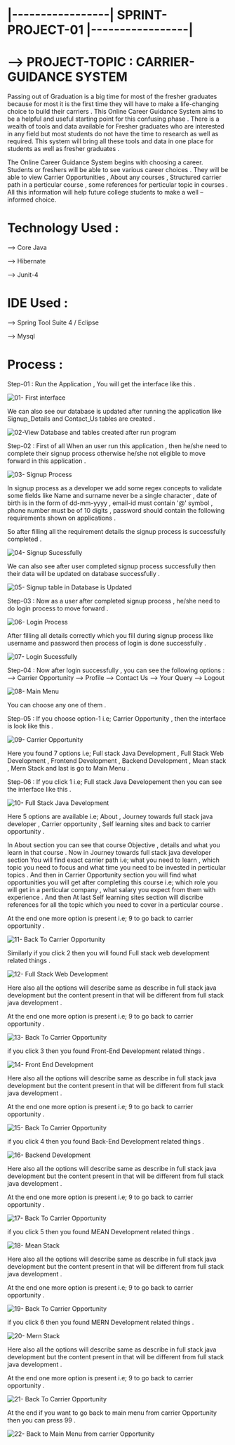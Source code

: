 # |-----------------| SPRINT-PROJECT-01 |-----------------|

# --> PROJECT-TOPIC : CARRIER-GUIDANCE SYSTEM

Passing out of Graduation is a big time for most of the fresher graduates because for most it is the first time they will have to make a life-changing choice to build their carriers . This Online Career Guidance System aims to be a helpful and useful starting point for this confusing phase . There is a wealth of tools and data available for Fresher graduates who are interested in any field but most students do not have the time to research as well as required. This system will bring all these tools and data in one place for students as well as fresher graduates .

The Online Career Guidance System begins with choosing a career. Students or freshers will be able to see various career choices . They will be able to view Carrier Opportunities , About any courses , Structured carrier path in a perticular course , some references for perticular topic in courses .  All this information will help future college students to make a well – informed choice.

# Technology Used : 
--> Core Java

--> Hibernate

--> Junit-4

# IDE Used : 
--> Spring Tool Suite 4 / Eclipse

--> Mysql

# Process :

Step-01 : Run the Application , You will get the interface like this .

![01- First interface](https://user-images.githubusercontent.com/108928939/196245857-5af0821b-7d37-444d-a81d-9272936eaddd.png)

  We can also see our database is updated after running the application like Signup_Details and Contact_Us tables are created .
  
![02-View Database and tables created after run program](https://user-images.githubusercontent.com/108928939/196247282-9e052e76-7e63-4768-9139-61a6cd11a464.png)

Step-02 : First of all When an user run this application , then he/she need to complete their signup process otherwise he/she not eligible to move forward in this application .

![03- Signup Process](https://user-images.githubusercontent.com/108928939/196334706-8c75eb2f-959f-45c7-b0d3-3b677f70872c.png)

  In signup process as a developer we add some regex concepts to validate some fields like Name and surname never be a single character , date of birth is in the form of dd-mm-yyyy , email-id must contain '@' symbol , phone number must be of 10 digits , password should contain the following requirements shown on applications .

So after filling all the requirement details the signup process is successfully completed .
  
![04- Signup Sucessfully](https://user-images.githubusercontent.com/108928939/196335402-35b11bf2-5dcb-4c19-8928-ca035fec8dce.png)

We can also see after user completed signup process successfully then their data will be updated on database successfully .

![05- Signup table in Database is Updated](https://user-images.githubusercontent.com/108928939/196335782-7f73c52e-113e-4e19-9f6e-58c86c027f55.png)

Step-03 : Now as a user after completed signup process , he/she need to do login process to move forward .

![06- Login Process](https://user-images.githubusercontent.com/108928939/196336136-615b1ce8-d0e1-41fb-a081-b59ec110927a.png)

 After filling all details correctly which you fill during signup process like username and password then process of login is done successfully .

![07- Login Sucessfully](https://user-images.githubusercontent.com/108928939/196336159-1c65d465-4d3b-47bc-aab2-718488975622.png)

Step-04 : Now after login successfully , you can see the following options :
  --> Carrier Opportunity
  --> Profile
  --> Contact Us
  --> Your Query
  --> Logout
  
  ![08- Main Menu](https://user-images.githubusercontent.com/108928939/196341432-2feb8291-c365-4ade-b2ae-c0fac29247ab.png)

  You can choose any one of them .
  
  Step-05 : If you choose option-1 i.e; Carrier Opportunity , then the interface is look like this .
  
  ![09- Carrier Opportunity](https://user-images.githubusercontent.com/108928939/196342031-1bb47092-bfbf-44d6-bee5-bb7253668a45.png)

  Here you found 7 options i.e; Full stack Java Development , Full Stack Web Development , Frontend Development , Backend Development , Mean stack , Mern Stack and last is go to Main Menu . 
  
  Step-06 : If you click 1 i.e; Full stack Java Developement then you can see the interface like this .
  
  ![10- Full Stack Java Development ](https://user-images.githubusercontent.com/108928939/196342682-64db345c-e2ce-4f18-a0c5-768df2ce5bb9.png)

Here 5 options are available i.e; About , Journey towards full stack java developer , Carrier opportunity , Self learning sites and back to carrier opportunity .

In About section you can see that course Objective , details and what you learn in that course . Now in Journey towards full stack java developer section You will find exact carrier path i.e; what you need to learn , which topic you need to focus and what time you need to be invested in perticular topics . And then in Carrier Opportunity section you will find what opportunities you will get after completing this course i.e; which role you will get in a perticular company , what salary you expect from them with experience . And then At last Self learning sites section will discribe references for all the topic which you need to cover in a perticular course .

At the end one more option is present i.e; 9 to go back to carrier opportunity .

![11- Back To Carrier Opportunity](https://user-images.githubusercontent.com/108928939/196344796-92bb9357-49aa-4bdd-b494-2760664f6514.png)

Similarly if you click 2 then you will found Full stack web development related things .

![12- Full Stack Web Development](https://user-images.githubusercontent.com/108928939/196345002-2a79f04b-840b-4c74-8351-0ef8fc0c478c.png)

Here also all the options will describe same as describe in full stack java development but the content present in that will be different from full stack java development .

At the end one more option is present i.e; 9 to go back to carrier opportunity .

![13- Back To Carrier Opportunity](https://user-images.githubusercontent.com/108928939/196345559-e5818b75-6bb0-413f-b308-ec6f9cdb99cc.png)

if you click 3 then you found Front-End Development related things .

![14- Front End Development](https://user-images.githubusercontent.com/108928939/196345718-8262bc99-12fd-49fb-8b40-3ae898f06dbb.png)

Here also all the options will describe same as describe in full stack java development but the content present in that will be different from full stack java development .

At the end one more option is present i.e; 9 to go back to carrier opportunity .

![15- Back To Carrier Opportunity](https://user-images.githubusercontent.com/108928939/196345835-a87bcd43-ffae-4212-954b-853f4389d79b.png)

if you click 4 then you found Back-End Development related things .

![16- Backend Development](https://user-images.githubusercontent.com/108928939/196345911-c0145d93-af44-411a-9ba3-086cdb59591f.png)

Here also all the options will describe same as describe in full stack java development but the content present in that will be different from full stack java development .

At the end one more option is present i.e; 9 to go back to carrier opportunity .

![17- Back To Carrier Opportunity](https://user-images.githubusercontent.com/108928939/196345947-9b304fc8-ef72-4f5f-8487-4ee1bc15ade8.png)

if you click 5 then you found MEAN Development related things .

![18- Mean Stack](https://user-images.githubusercontent.com/108928939/196346014-178df919-8f41-404b-a4e6-a55362e8665a.png)

Here also all the options will describe same as describe in full stack java development but the content present in that will be different from full stack java development .

At the end one more option is present i.e; 9 to go back to carrier opportunity .

![19- Back To Carrier Opportunity](https://user-images.githubusercontent.com/108928939/196346054-0733589a-805d-40f2-a9f6-69f66288fa46.png)

if you click 6 then you found MERN Development related things .

![20- Mern Stack](https://user-images.githubusercontent.com/108928939/196346097-b6d90f72-259b-4fb5-8029-98c94b6b76dc.png)

Here also all the options will describe same as describe in full stack java development but the content present in that will be different from full stack java development .

At the end one more option is present i.e; 9 to go back to carrier opportunity .

![21- Back To Carrier Opportunity](https://user-images.githubusercontent.com/108928939/196346135-8916f79e-28d5-4ce0-9bc5-187dc3e49cfe.png)

At the end if you want to go back to main menu from carrier Opportunity then you can press 99 .

![22- Back to Main Menu from carrier Opportunity](https://user-images.githubusercontent.com/108928939/196346430-0f10c696-1f24-45f8-a678-7f5b9ccf3062.png)








































































































